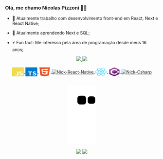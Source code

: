 ### Olá, me chamo Nicolas Pizzoni 👋🚀


- 🔭 Atualmente trabalho com desenvolvimento front-end em React, Next e React Native;
- 🌱 Atualmente aprendendo Next e SQL;

- ⚡ Fun fact: Me interesso pela área de programação desde meus 16 anos;

<div align="center">
  <a href="https://github.com/nicolaspizzoni">
  <img height="180em" src="https://github-readme-stats.vercel.app/api?username=nicolaspizzoni&show_icons=true&theme=radical&include_all_commits=true&count_private=true"/>
  <img height="180em" src="https://github-readme-stats.vercel.app/api/top-langs/?username=nicolaspizzoni&layout=compact&langs_count=7&theme=radical"/>
</div>
<div style="display: inline_block" align="center"><br>
  <img align="center" alt="Nick-Js" height="30" width="40" src="https://raw.githubusercontent.com/devicons/devicon/master/icons/javascript/javascript-plain.svg">
  <img align="center" alt="Nick-Ts" height="30" width="40" src="https://raw.githubusercontent.com/devicons/devicon/master/icons/typescript/typescript-plain.svg">
  <img align="center" alt="Nick-HTML" height="30" width="40" src="https://raw.githubusercontent.com/devicons/devicon/master/icons/html5/html5-original.svg">
  <img align="center" alt="Nick-React-Native" height="35" width="150" src="https://img.shields.io/badge/React_Native-20232A?style=for-the-badge&logo=react&logoColor=61DAFB">
  <img align="center" alt="Nick-React" height="30" width="40" src="https://raw.githubusercontent.com/devicons/devicon/master/icons/react/react-original.svg">
  <img align="center" alt="Nick-Csharp" height="30" width="40" src="https://raw.githubusercontent.com/devicons/devicon/master/icons/csharp/csharp-original.svg">
  <img align="center" alt="Nick-Csharp" height="40" width="40" src="https://cdn.jsdelivr.net/gh/devicons/devicon/icons/postgresql/postgresql-plain-wordmark.svg">

</div>
  
  ##
  
<div align="center"> 

  ![Snake animation](https://github.com/nicolaspizzoni/nicolaspizzoni/blob/output/github-contribution-grid-snake.svg)
  
<a href="https://instagram.com/nicopizzoni" target="_blank"><img src="https://img.shields.io/badge/-Instagram-%23E4405F?style=for-the-badge&logo=instagram&logoColor=white" target="_blank"></a>
<a href="https://www.linkedin.com/in/nicolas-pizzoni-989b19149/" target="_blank"><img src="https://img.shields.io/badge/-LinkedIn-%230077B5?style=for-the-badge&logo=linkedin&logoColor=white" target="_blank"></a>
</div>
